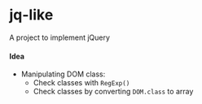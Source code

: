 # jq-like
A project to implement jQuery


#### Idea
- Manipulating DOM class:
  - Check classes with `RegExp()`
  - Check classes by converting `DOM.class` to array
